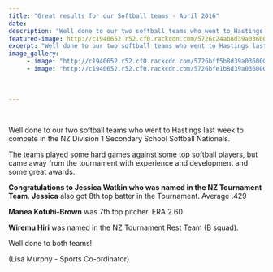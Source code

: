 ```yaml
---
title: "Great results for our Softball teams - April 2016"
date: 
description: "Well done to our two softball teams who went to Hastings last week (Term 1, week 10) to compete in the NZ Division 1 Secondary School Softball Nationals..."
featured-image: http://c1940652.r52.cf0.rackcdn.com/5726c24ab8d39a03600009aa/NZ-Div-1-SS-Softball-Nat-in-Hastings.-April-2016-no-2.jpg
excerpt: "Well done to our two softball teams who went to Hastings last week (Term 1, week 10) to compete in the NZ Division 1 Secondary School Softball Nationals."
image_gallery:
     - image: "http://c1940652.r52.cf0.rackcdn.com/5726bff5b8d39a03600009a4/NZ-Div-1-SS-Softball-Nat-in-Hastings.-April-2016-no-2.jpg"
     - image: "http://c1940652.r52.cf0.rackcdn.com/5726bfe1b8d39a03600009a2/NZ-Div-1-SS-Softball-Nat-in-Hastings.-April-2016.jpg"
    
    
    
---
```


<p>&nbsp;</p>
<p><span>Well done to our two softball teams who went to Hastings last week to compete in the NZ Division 1 Secondary School Softball Nationals.&nbsp;</span></p>
<p><span>The teams played some hard games against some top softball players, but came away from the tournament with experience and development and some great awards.</span></p>
<p><span><strong>Congratulations to Jessica Watkin who was named in the NZ Tournament Team</strong>. <strong>Jessica</strong> also got 8th top batter in the Tournament. Average .429</span></p>
<p><span><strong>Manea Kotuhi-Brown</strong> was 7th top pitcher. ERA 2.60</span></p>
<p><strong>Wiremu Hi</strong><span class="text_exposed_show"><strong>ri</strong> was named in the NZ Tournament Rest Team (B squad).<br /></span></p>
<p><span class="text_exposed_show">Well done to both teams!</span></p>
<p><span class="text_exposed_show">(Lisa Murphy - Sports Co-ordinator)</span></p>
<p><span class="text_exposed_show"><br /></span></p>

